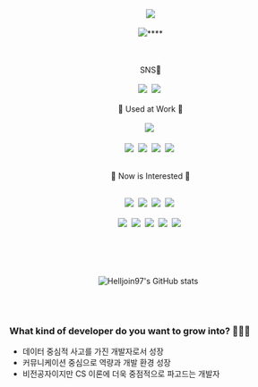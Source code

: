 



<div align="center">

<img src="https://capsule-render.vercel.app/api?type=rounded&color=FFFFFF&height=150&section=header&text=Hello%20Jin🧐&fontSize=90" />
<br><br>
<a href="https://hits.seeyoufarm.com"><img src="https://hits.seeyoufarm.com/api/count/incr/badge.svg?url=https%3A%2F%2Fgithub.com%2Fhellojin97%2Fhit-counter&count_bg=%23C83D7D&title_bg=%23555555&icon=&icon_color=%23E7E7E7&title=Hello%2C+World+%F0%9F%9A%80&edge_flat=false"/></a>****

<br><br>
SNS📱<br><br>
<img src="https://img.shields.io/badge/ilhj1228@gmail.com-red?style=for-the-badge&logo=Gmail&logoColor=white"/>&nbsp;
<a href="https://hellojin-haru.tistory.com">
<img src="https://img.shields.io/badge/BLOG-000000?style=for-the-badge&logo=Tistory&logoColor=white"/></a>&nbsp;
<br/><br/>
🚀 Used at Work 🚀<br/><br/>
<img src="https://img.shields.io/badge/Python-3776AB?style=for-the-badge&logo=Python&logoColor=white"/>&nbsp;<br><br>
<img src="https://img.shields.io/badge/Jupyter-F37626?style=for-the-badge&logo=Jupyter&logoColor=white"/>&nbsp;
<img src="https://img.shields.io/badge/Pandas-150458?style=for-the-badge&logo=Pandas&logoColor=white"/>&nbsp;
<img src="https://img.shields.io/badge/Amazon s3-569A31?style=for-the-badge&logo=Amazon S3&logoColor=white"/>&nbsp;
<img src="https://img.shields.io/badge/Amazon ec2-FF9900?style=for-the-badge&logo=Amazon EC2&logoColor=white"/>&nbsp;
<br/><br/>

🤔 Now is Interested 🤔<br/><br/>

<img src="https://img.shields.io/badge/Java-783BF9?style=for-the-badge&logo=CoffeeScript&logoColor=white"/>&nbsp;
<img src="https://img.shields.io/badge/MySQL-4479A1?style=for-the-badge&logo=MySQL&logoColor=white"/>&nbsp;
<img src="https://img.shields.io/badge/Mongo DB-47A248?style=for-the-badge&logo=MongoDB&logoColor=white"/>&nbsp;
<img src="https://img.shields.io/badge/Docker-2496ED?style=for-the-badge&logo=Docker&logoColor=white"/>&nbsp;<br><br>
<img src="https://img.shields.io/badge/Kubernetes-326CE5?style=for-the-badge&logo=Kubernetes&logoColor=white"/>&nbsp;
<img src="https://img.shields.io/badge/Hadoop-66CCFF?style=for-the-badge&logo=ApacheHadoop&logoColor=black"/>&nbsp;
<img src="https://img.shields.io/badge/Spark-E25A1C?style=for-the-badge&logo=Apache Spark&logoColor=white"/>&nbsp;
<img src="https://img.shields.io/badge/Amazon AWS-232F3E?style=for-the-badge&logo=Amazon AWS&logoColor=white"/>&nbsp;
<img src="https://img.shields.io/badge/Airflow-017CEE?style=for-the-badge&logo=Apache Airflow&logoColor=white"/>&nbsp;
<br><br>
<br><br>
<br><br>
![Helljoin97's GitHub stats](https://github-readme-stats.vercel.app/api?username=hellojin97&bg_color=30,e96443,904e95&title_color=fff&text_color=fff)&nbsp;&nbsp;

</div>
<br><br>

### What kind of developer do you want to grow into? 👨🏻‍💻

- 데이터 중심적 사고를 가진 개발자로서 성장
- 커뮤니케이션 중심으로 역량과 개발 환경 성장
- 비전공자이지만 CS 이론에 더욱 중점적으로 파고드는 개발자
